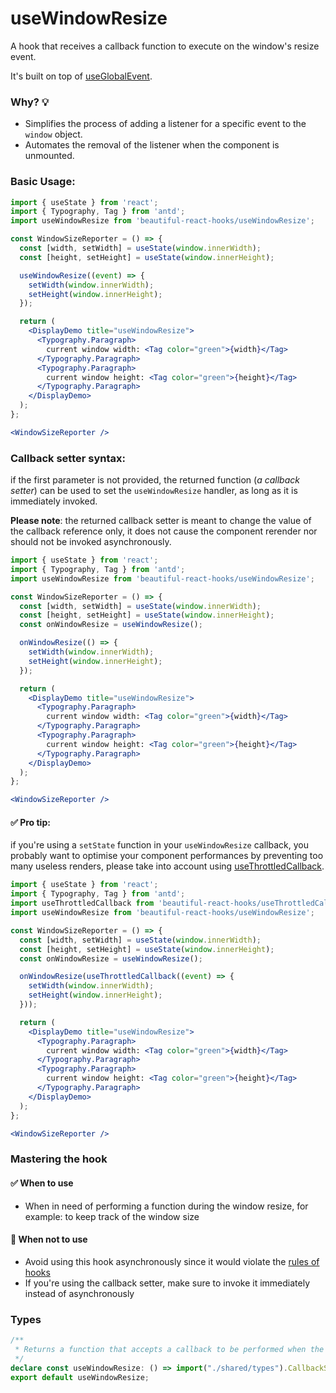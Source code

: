 # useWindowResize

A hook that receives a callback function to execute on the window's resize event.

It's built on top of [useGlobalEvent](./useGlobalEvent.md).

### Why? 💡

- Simplifies the process of adding a listener for a specific event to the `window` object.
- Automates the removal of the listener when the component is unmounted.

### Basic Usage:

```jsx harmony
import { useState } from 'react';
import { Typography, Tag } from 'antd';
import useWindowResize from 'beautiful-react-hooks/useWindowResize';

const WindowSizeReporter = () => {
  const [width, setWidth] = useState(window.innerWidth);
  const [height, setHeight] = useState(window.innerHeight);

  useWindowResize((event) => {
    setWidth(window.innerWidth);
    setHeight(window.innerHeight);
  });

  return (
    <DisplayDemo title="useWindowResize">
      <Typography.Paragraph>
        current window width: <Tag color="green">{width}</Tag>
      </Typography.Paragraph>
      <Typography.Paragraph>
        current window height: <Tag color="green">{height}</Tag>
      </Typography.Paragraph>
    </DisplayDemo>
  );
};

<WindowSizeReporter />
```

### Callback setter syntax:

if the first parameter is not provided, the returned function (*a callback setter*) can be used to set the `useWindowResize` handler, as
long as it is immediately invoked.

**Please note**: the returned callback setter is meant to change the value of the callback reference only, it does not cause the component
rerender nor should not be invoked asynchronously.

```jsx harmony
import { useState } from 'react';
import { Typography, Tag } from 'antd';
import useWindowResize from 'beautiful-react-hooks/useWindowResize';

const WindowSizeReporter = () => {
  const [width, setWidth] = useState(window.innerWidth);
  const [height, setHeight] = useState(window.innerHeight);
  const onWindowResize = useWindowResize();

  onWindowResize(() => {
    setWidth(window.innerWidth);
    setHeight(window.innerHeight);
  });

  return (
    <DisplayDemo title="useWindowResize">
      <Typography.Paragraph>
        current window width: <Tag color="green">{width}</Tag>
      </Typography.Paragraph>
      <Typography.Paragraph>
        current window height: <Tag color="green">{height}</Tag>
      </Typography.Paragraph>
    </DisplayDemo>
  );
};

<WindowSizeReporter />
```

#### ✅ Pro tip:

if you're using a `setState` function in your `useWindowResize` callback, you probably want to optimise your component performances by
preventing too many useless renders, please take into account using
[useThrottledCallback](useThrottledCallback.md).

```jsx harmony
import { useState } from 'react';
import { Typography, Tag } from 'antd';
import useThrottledCallback from 'beautiful-react-hooks/useThrottledCallback';
import useWindowResize from 'beautiful-react-hooks/useWindowResize';

const WindowSizeReporter = () => {
  const [width, setWidth] = useState(window.innerWidth);
  const [height, setHeight] = useState(window.innerHeight);
  const onWindowResize = useWindowResize();

  onWindowResize(useThrottledCallback((event) => {
    setWidth(window.innerWidth);
    setHeight(window.innerHeight);
  }));

  return (
    <DisplayDemo title="useWindowResize">
      <Typography.Paragraph>
        current window width: <Tag color="green">{width}</Tag>
      </Typography.Paragraph>
      <Typography.Paragraph>
        current window height: <Tag color="green">{height}</Tag>
      </Typography.Paragraph>
    </DisplayDemo>
  );
};

<WindowSizeReporter />
```

### Mastering the hook

#### ✅ When to use

- When in need of performing a function during the window resize, for example: to keep track of the window size

#### 🛑 When not to use

- Avoid using this hook asynchronously since it would violate the [rules of hooks](https://reactjs.org/docs/hooks-rules.html)
- If you're using the callback setter, make sure to invoke it immediately instead of asynchronously

<!-- Types -->
### Types
    
```typescript static
/**
 * Returns a function that accepts a callback to be performed when the window resize.
 */
declare const useWindowResize: () => import("./shared/types").CallbackSetter<UIEvent>;
export default useWindowResize;

```
<!-- Types:end -->